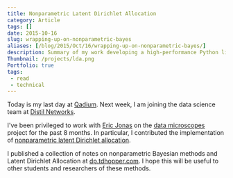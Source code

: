 ```yaml
---
title: Nonparametric Latent Dirichlet Allocation
category: Article
tags: []
date: 2015-10-16
slug: wrapping-up-on-nonparametric-bayes
aliases: [/blog/2015/Oct/16/wrapping-up-on-nonparametric-bayes/]
description: Summary of my work developing a high-performance Python library for inference of nonparametric Latent Dirichlet Allocation.
Thumbnail: /projects/lda.png
Portfolio: true
tags:
 - read
 - technical
---
```


Today is my last day at [Qadium](http://qadium.com). Next week, I am joining the data science team at [Distil Networks](http://distilnetworks.com).

I've been privileged to work with [Eric Jonas](http://ericjonas.com/) on the [data microscopes](http://datamicroscopes.github.io) project for the past 8 months. In particular, I contributed the implementation of [nonparametric latent Dirichlet allocation](https://github.com/datamicroscopes/lda).

I published a collection of notes on nonparametric Bayesian methods and Latent Dirichlet Allocation at [dp.tdhopper.com](https://dp.tdhopper.com). I hope this will be useful to other students and researchers of these methods.
